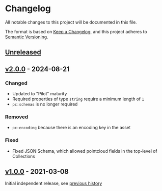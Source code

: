 # Changelog

All notable changes to this project will be documented in this file.

The format is based on [Keep a Changelog](https://keepachangelog.com/en/1.0.0/),
and this project adheres to [Semantic Versioning](https://semver.org/spec/v2.0.0.html).

## [Unreleased]

## [v2.0.0] - 2024-08-21

### Changed

- Updated to "Pilot" maturity
- Required properties of type `string` require a minimum length of `1`
- `pc:schemas` is no longer required

### Removed

- `pc:encoding` because there is an encoding key in the asset

### Fixed

- Fixed JSON Schema, which allowed pointcloud fields in the top-level of Collections

## [v1.0.0] - 2021-03-08

Initial independent release, see [previous history](https://github.com/radiantearth/stac-spec/commits/v1.0.0-rc.1/extensions/pointcloud)

[Unreleased]: <https://github.com/stac-extensions/pointcloud/compare/v2.0.0...HEAD>
[v2.0.0]: <https://github.com/stac-extensions/pointcloud/compare/v1.0.0...v2.0.0>
[v1.0.0]: <https://github.com/stac-extensions/pointcloud/tree/v1.0.0>
